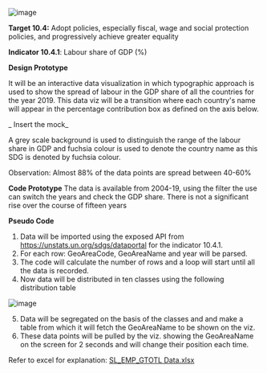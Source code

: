 ![image](https://user-images.githubusercontent.com/109235609/191149336-ea7b34b5-a0a6-47af-a503-30aa2df70fab.png)

**Target 10.4:** Adopt policies, especially fiscal, wage and social protection policies, and progressively achieve greater equality

**Indicator 10.4.1**: Labour share of GDP (%)

**Design Prototype**

It will be an interactive data visualization in which typographic approach is used to show the spread of labour in the GDP share of all the countries for the year 2019. 
This data viz will be a transition where each country's name will appear in the percentage contribution box as defined on the axis below. 

_
Insert the mock_


A grey scale background is used to distinguish the range of the labour share in GDP and fuchsia colour is used to denote the country name as this SDG is denoted by fuchsia colour.

Observation: Almost 88% of the data points are spread between 40-60%


**Code Prototype**
The data is available from 2004-19, using the filter the use can switch the years and check the GDP share. There is not a significant rise over the course of fifteen years

**Pseudo Code**
1. Data will be imported using the exposed API from https://unstats.un.org/sdgs/dataportal for the indicator 10.4.1.
2. For each row: GeoAreaCode, GeoAreaName and year will be parsed.
3. The code will calculate the number of rows and a loop will start until all the data is recorded.
4. Now data will be distributed in ten classes using the following distribution table

![image](https://user-images.githubusercontent.com/109235609/191152978-b9b763ea-78eb-411b-83bf-9b8e6a651b93.png)

5. Data will be segregated on the basis of the classes and and make a table from which it will fetch the GeoAreaName to be shown on the viz.
6. These data points will be pulled by
the viz. showing the GeoAreaName on the screen for 2 seconds and will change their position each time.

Refer to excel for explanation:  [SL_EMP_GTOTL Data.xlsx](https://github.com/asadahmadk/asadahmadk/files/9603517/SL_EMP_GTOTL.Data.xlsx)

